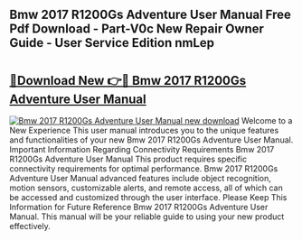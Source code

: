 ## Bmw 2017 R1200Gs Adventure User Manual Free Pdf Download - Part-V0c New Repair Owner Guide - User Service Edition nmLep

# <h2><a href="http://bc71562.oget.top/?id=Bmw+2017+R1200Gs+Adventure+User+Manual">🔗Download New 👉🔴 Bmw 2017 R1200Gs Adventure User Manual</a></h2>

[![Bmw 2017 R1200Gs Adventure User Manual new download](https://i.imgur.com/5g1atiW.png)](http://bc71562.oget.top/?id=Bmw+2017+R1200Gs+Adventure+User+Manual)
Welcome to a New Experience This user manual introduces you to the unique features and functionalities of your new Bmw 2017 R1200Gs Adventure User Manual. Important Information Regarding Connectivity Requirements Bmw 2017 R1200Gs Adventure User Manual This product requires specific connectivity requirements for optimal performance. Bmw 2017 R1200Gs Adventure User Manual advanced features include object recognition, motion sensors, customizable alerts, and remote access, all of which can be accessed and customized through the user interface. Please Keep This Information for Future Reference Bmw 2017 R1200Gs Adventure User Manual. This manual will be your reliable guide to using your new product effectively.

